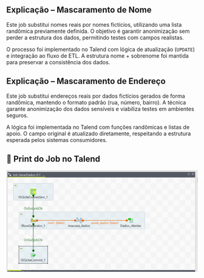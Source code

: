 ## Explicação – Mascaramento de Nome

Este job substitui nomes reais por nomes fictícios, utilizando uma lista randômica previamente definida. O objetivo é garantir anonimização sem perder a estrutura dos dados, permitindo testes com campos realistas.

O processo foi implementado no Talend com lógica de atualização (`UPDATE`) e integração ao fluxo de ETL. A estrutura nome + sobrenome foi mantida para preservar a consistência dos dados.


## Explicação – Mascaramento de Endereço

Este job substitui endereços reais por dados fictícios gerados de forma randômica, mantendo o formato padrão (rua, número, bairro). A técnica garante anonimização dos dados sensíveis e viabiliza testes em ambientes seguros.

A lógica foi implementada no Talend com funções randômicas e listas de apoio. O campo original é atualizado diretamente, respeitando a estrutura esperada pelos sistemas consumidores.





## 📸 Print do Job no Talend

![Print do Job](screenshots/Job_mascaramento_estrutura.png)

